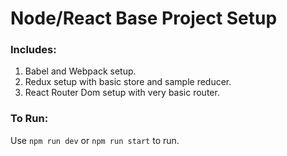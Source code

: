 # Node/React Base Project Setup

### Includes:
1. Babel and Webpack setup.
2. Redux setup with basic store and sample reducer.
3. React Router Dom setup with very basic router.

### To Run:
Use `npm run dev` or `npm run start` to run.
